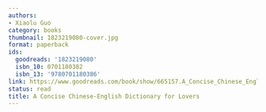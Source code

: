 ```yaml
---
authors:
- Xiaolu Guo
category: books
thumbnail: 1823219080-cover.jpg
format: paperback
ids:
  goodreads: '1823219080'
  isbn_10: 0701180382
  isbn_13: '9780701180386'
link: https://www.goodreads.com/book/show/665157.A_Concise_Chinese_English_Dictionary_for_Lovers
status: read
title: A Concise Chinese-English Dictionary for Lovers
---
```

